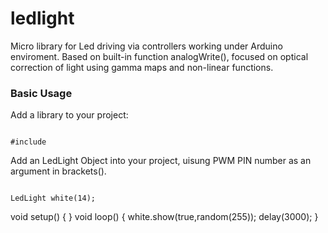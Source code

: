 # ledlight

Micro library for Led driving via controllers working under Arduino enviroment.
Based on built-in function analogWrite(), focused on optical correction of light using gamma maps and non-linear functions.


<h3>Basic Usage</h3>
Add a library to your project:
<pre><code>
#include <LedLight.h>
</code></pre>

Add an LedLight Object into your project, uisung PWM PIN number as an argument in brackets().
<pre><code>
LedLight white(14);
</code></pre>


void setup() {  }
void loop() {
  white.show(true,random(255));
  delay(3000);
}


